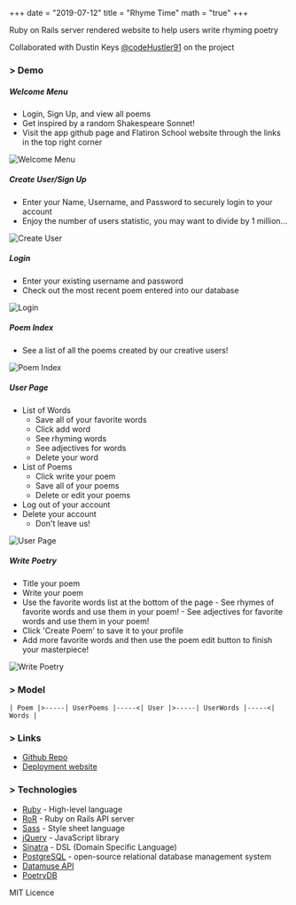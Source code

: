 +++
date = "2019-07-12"
title = "Rhyme Time"
math = "true"
+++

Ruby on Rails server rendered website to help users write rhyming poetry

Collaborated with Dustin Keys [@codeHustler91](https://github.com/codeHustler91) on the project

### > Demo
##### Welcome Menu
   - Login, Sign Up, and view all poems
   - Get inspired by a random Shakespeare Sonnet!
   - Visit the app github page and Flatiron School website through the links in the top right corner

   ![Welcome Menu](/images/projects/welcome.png)

##### Create User/Sign Up
   - Enter your Name, Username, and Password to securely login to your account
   - Enjoy the number of users statistic, you may want to divide by 1 million...
   
   ![Create User](/images/projects/create_user.png)

##### Login
   - Enter your existing username and password
   - Check out the most recent poem entered into our database

   ![Login](/images/projects/login.png)

##### Poem Index
   - See a list of all the poems created by our creative users!

   ![Poem Index](/images/projects/poem_index.png)

##### User Page
   - List of Words
       - Save all of your favorite words
       - Click add word 
       - See rhyming words
       - See adjectives for words
       - Delete your word
   - List of Poems
       - Click write your poem
       - Save all of your poems
       - Delete or edit your poems
   - Log out of your account
   - Delete your account
       - Don't leave us!

   ![User Page](/images/projects/user_page.png)

##### Write Poetry

- Title your poem
- Write your poem
- Use the favorite words list at the bottom of the page
      - See rhymes of favorite words and use them in your poem!
      - See adjectives for favorite words and use them in your poem!
- Click 'Create Poem' to save it to your profile
- Add more favorite words and then use the poem edit button to finish your masterpiece!

![Write Poetry](/images/projects/write_poetry.png)

### > Model
```
| Poem |>-----| UserPoems |-----<| User |>-----| UserWords |-----<| Words |
```

### > Links

- [Github Repo](https://github.com/rj-ortega/rhyme_time)
- [Deployment website](https://mysterious-tor-87367.herokuapp.com/users)

### > Technologies

   - [Ruby](https://www.ruby-lang.org/en/) - High-level language
   - [RoR](https://rubyonrails.org/) - Ruby on Rails API server
   - [Sass](https://sass-lang.com) - Style sheet language
   - [jQuery](https://jquery.com/) - JavaScript library  
   - [Sinatra](http://sinatrarb.com/) - DSL (Domain Specific Language)
   - [PostgreSQL](https://www.postgresql.org/) - open-source relational database management system
   - [Datamuse API](https://www.datamuse.com/api/)
   - [PoetryDB](http://poetrydb.org/index.html)

   MIT Licence